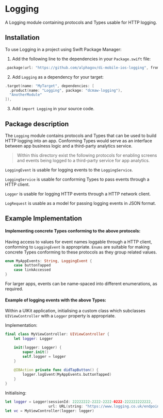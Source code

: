 # Logging

A Logging module containing protocols and Types usable for HTTP logging.

## Installation

To use Logging in a project using Swift Package Manager:

1. Add the following line to the dependencies in your `Package.swift` file:

```swift
.package(url: "https://github.com/alphagov/di-mobile-ios-logging", from: "1.0.0"),
```

2. Add `Logging` as a dependency for your target:

```swift
.target(name: "MyTarget", dependencies: [
  .product(name: "Logging", package: "dcmaw-logging"),
  "AnotherModule"
]),
```

3. Add `import Logging` in your source code.

## Package description

The `Logging` module contains protocols and Types that can be used to build HTTP logging into an app. Conforming Types would serve as an interface between app business logic and a third-party analytics service.

> Within this directory exist the following protocols for enabling screens and events being logged to a third-party service for app analytics.

`LoggingEvent` is usable for logging events to the `LoggingService`.

`LoggingService` is usable for conforming Types to pass events through a HTTP client.

`Logger` is usable for logging HTTP events through a HTTP network client.

`LogRequest` is usable as a model for passing logging events in JSON format.

## Example Implementation

#### Implementing concrete Types conforming to the above protocols:

Having access to values for event names loggable through a HTTP client, conforming to `LoggingEvent` is appropriate. `Enums` are suitable for making concrete Types conforming to these protocols as they group related values.

```swift
enum MyAppEvents: String, LoggingEvent {
    case buttonTapped
    case linkAccessed
}
```

For larger apps, events can be name-spaced into different enumerations, as required.

#### Example of logging events with the above Types:

Within a UIKit application, initialising a custom class which subclasses `UIViewController` with a `Logger` property is appropriate.

Implementation:
```swift
final class MyViewController: UIViewController {
    let logger: Logger

    init(logger: Logger) {
        super.init()
        self.logger = logger
    }
    
    @IBAction private func didTapButton() {
        logger.logEvent(MyAppEvents.buttonTapped)
    }
}
```

Initialising:
```swift
let logger = Logger(sessionId: 22222222-2222-2222-0222-222222222222,
                    url: URL(string: "https://www.logging.co.uk/endpoint"))
let vc = MyViewController(logger: logger)
```

